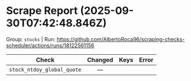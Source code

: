 # Scrape Report (2025-09-30T07:42:48.846Z)

Group: `stocks`  |  Run: https://github.com/AlbertoRoca96/scraping-checks-scheduler/actions/runs/18122561156

| Check | Changed | Keys | Error |
|---|:---:|:--|:--|
| `stock_ntdoy_global_quote` | — |  |  |
